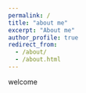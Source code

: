 ```yaml
---
permalink: /
title: "about me"
excerpt: "About me"
author_profile: true
redirect_from: 
  - /about/
  - /about.html
---
```


welcome
